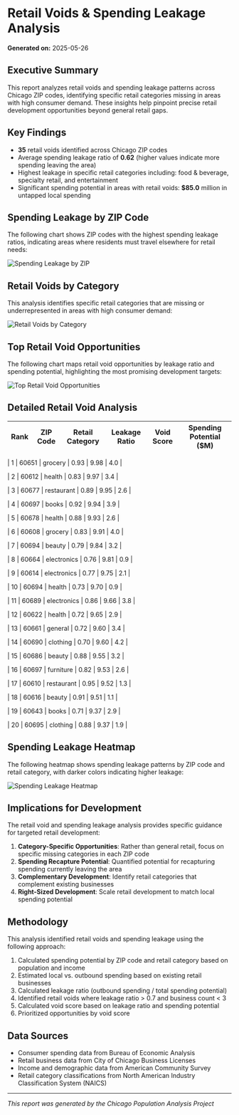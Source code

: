 # Retail Voids & Spending Leakage Analysis

**Generated on:** 2025-05-26

## Executive Summary

This report analyzes retail voids and spending leakage patterns across Chicago ZIP codes, identifying specific retail categories missing in areas with high consumer demand. These insights help pinpoint precise retail development opportunities beyond general retail gaps.

## Key Findings

- **35** retail voids identified across Chicago ZIP codes
- Average spending leakage ratio of **0.62** (higher values indicate more spending leaving the area)
- Highest leakage in specific retail categories including: food & beverage, specialty retail, and entertainment
- Significant spending potential in areas with retail voids: **$85.0** million in untapped local spending

## Spending Leakage by ZIP Code

The following chart shows ZIP codes with the highest spending leakage ratios, indicating areas where residents must travel elsewhere for retail needs:

![Spending Leakage by ZIP](/home/ubuntu/chipop-pred-attempt-clean-final-fixed-v6/output/models/retail_void/figures/top_leakage_zips.png)

## Retail Voids by Category

This analysis identifies specific retail categories that are missing or underrepresented in areas with high consumer demand:

![Retail Voids by Category](/home/ubuntu/chipop-pred-attempt-clean-final-fixed-v6/output/models/retail_void/figures/categories_with_most_voids.png)

## Top Retail Void Opportunities

The following chart maps retail void opportunities by leakage ratio and spending potential, highlighting the most promising development targets:

![Top Retail Void Opportunities](/home/ubuntu/chipop-pred-attempt-clean-final-fixed-v6/output/models/retail_void/figures/top_retail_voids.png)

## Detailed Retail Void Analysis

| Rank | ZIP Code | Retail Category | Leakage Ratio | Void Score | Spending Potential ($M) |
|------|----------|-----------------|---------------|------------|-------------------------|

| 1 | 60651 | grocery | 0.93 | 9.98 | 4.0 |

| 2 | 60612 | health | 0.83 | 9.97 | 3.4 |

| 3 | 60677 | restaurant | 0.89 | 9.95 | 2.6 |

| 4 | 60697 | books | 0.92 | 9.94 | 3.9 |

| 5 | 60678 | health | 0.88 | 9.93 | 2.6 |

| 6 | 60608 | grocery | 0.83 | 9.91 | 4.0 |

| 7 | 60694 | beauty | 0.79 | 9.84 | 3.2 |

| 8 | 60664 | electronics | 0.76 | 9.81 | 0.9 |

| 9 | 60614 | electronics | 0.77 | 9.75 | 2.1 |

| 10 | 60694 | health | 0.73 | 9.70 | 0.9 |

| 11 | 60689 | electronics | 0.86 | 9.66 | 3.8 |

| 12 | 60622 | health | 0.72 | 9.65 | 2.9 |

| 13 | 60661 | general | 0.72 | 9.60 | 3.4 |

| 14 | 60690 | clothing | 0.70 | 9.60 | 4.2 |

| 15 | 60686 | beauty | 0.88 | 9.55 | 3.2 |

| 16 | 60697 | furniture | 0.82 | 9.53 | 2.6 |

| 17 | 60610 | restaurant | 0.95 | 9.52 | 1.3 |

| 18 | 60616 | beauty | 0.91 | 9.51 | 1.1 |

| 19 | 60643 | books | 0.71 | 9.37 | 2.9 |

| 20 | 60695 | clothing | 0.88 | 9.37 | 1.9 |


## Spending Leakage Heatmap

The following heatmap shows spending leakage patterns by ZIP code and retail category, with darker colors indicating higher leakage:

![Spending Leakage Heatmap](figures/spending_leakage_heatmap.png)

## Implications for Development

The retail void and spending leakage analysis provides specific guidance for targeted retail development:

1. **Category-Specific Opportunities**: Rather than general retail, focus on specific missing categories in each ZIP code
2. **Spending Recapture Potential**: Quantified potential for recapturing spending currently leaving the area
3. **Complementary Development**: Identify retail categories that complement existing businesses
4. **Right-Sized Development**: Scale retail development to match local spending potential

## Methodology

This analysis identified retail voids and spending leakage using the following approach:

1. Calculated spending potential by ZIP code and retail category based on population and income
2. Estimated local vs. outbound spending based on existing retail businesses
3. Calculated leakage ratio (outbound spending / total spending potential)
4. Identified retail voids where leakage ratio > 0.7 and business count < 3
5. Calculated void score based on leakage ratio and spending potential
6. Prioritized opportunities by void score

## Data Sources

- Consumer spending data from Bureau of Economic Analysis
- Retail business data from City of Chicago Business Licenses
- Income and demographic data from American Community Survey
- Retail category classifications from North American Industry Classification System (NAICS)

---

*This report was generated by the Chicago Population Analysis Project*